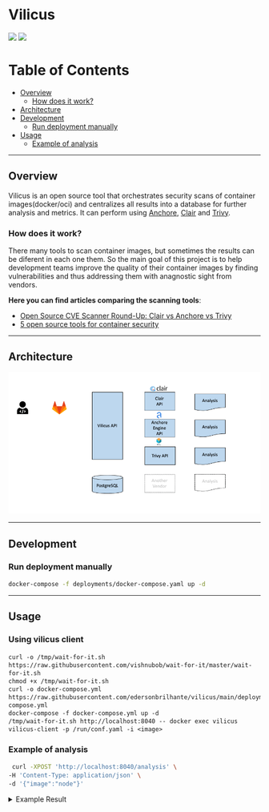 # Vilicus

<p align="left">
  <a href="https://github.com/edersonbrilhante/vilicus/releases"><img src="https://img.shields.io/github/v/release/edersonbrilhante/vilicus"/></a>
  <a href="https://travis-ci.com/edersonbrilhante/vilicus.svg?branch=main"><img src="https://travis-ci.com/edersonbrilhante/vilicus.svg?branch=main"/></a>
</p>

# Table of Contents
- [Overview](#overview)
  - [How does it work?](#how-does-it-work)
- [Architecture](#architecture)
- [Development](#development)
    - [Run deployment manually](#run-deployment-manually)
- [Usage](#usage)
    - [Example of analysis](#example-of-analysis)

---

## Overview
Vilicus is an open source tool that orchestrates security scans of container images(docker/oci) and centralizes all results into a database for further analysis and metrics. It can perform using [Anchore](https://github.com/anchore/anchore-engine), [Clair](https://github.com/quay/clair) and [Trivy](https://github.com/aquasecurity/trivy).

### How does it work?
There many tools to scan container images, but sometimes the results can be diferent in each one them. So the main goal of this project is to help development teams improve the quality of their container images by finding vulnerabilities and thus addressing them with anagnostic sight from vendors.

**Here you can find articles comparing the scanning tools**:
- [Open Source CVE Scanner Round-Up: Clair vs Anchore vs Trivy](https://boxboat.com/2020/04/24/image-scanning-tech-compared/)
- [5 open source tools for container security](https://opensource.com/article/18/8/tools-container-security)

---

## Architecture
![Kiku](docs/arch.gif)

---

## Development
### Run deployment manually
```bash
docker-compose -f deployments/docker-compose.yaml up -d
```

---

## Usage

### Using vilicus client
```
curl -o /tmp/wait-for-it.sh https://raw.githubusercontent.com/vishnubob/wait-for-it/master/wait-for-it.sh
chmod +x /tmp/wait-for-it.sh
curl -o docker-compose.yml https://raw.githubusercontent.com/edersonbrilhante/vilicus/main/deployments/docker-compose.yml
docker-compose -f docker-compose.yml up -d
/tmp/wait-for-it.sh http://localhost:8040 -- docker exec vilicus vilicus-client -p /run/conf.yaml -i <image>
```

### Example of analysis
```bash
 curl -XPOST 'http://localhost:8040/analysis' \
-H 'Content-Type: application/json' \
-d '{"image":"node"}'
```

<details>
  <summary>Example Result</summary>
  
  ```json
    {
      "id": "be89226e-ff60-4e04-8804-e091529742c3",
      "image": "node",
      "status": "finished",
      "created_at": "2021-02-02T20:02:20.775067Z",
      "updated_at": "2021-02-02T20:07:11.059549Z",
      "vilicus_results": {
        "clair": {
          "unknown_vulns": [{
            "fix": "0:0",
            "urls": [
              "https://cve.mitre.org/cgi-bin/cvename.cgi?name=CVE-2018-0501"
            ],
            "name": "CVE-2018-0501",
            "severity": "Unknown",
            "package_name": "apt",
            "package_version": "1.4.11"
          }]
        },
        "anchore_engine ": {
          "high_vulns": [{
              "fix": "None",
              "urls": [
                "https://security-tracker.debian.org/tracker/CVE-2020-27843"
              ],
              "name": "CVE-2020-27843",
              "severity": "High",
              "package_name": "libopenjp2-7",
              "package_version": "2.1.2-1.1+deb9u5"
            }
          ]
        },
        "trivy": {
          "high_vulns": [{
              "fix": "",
              "urls": [
                "https://gcc.gnu.org/viewcvs/gcc/trunk/gcc/config/arm/arm-protos.h?revision=266379&view=markup"
              ],
              "name": "CVE-2018-12886",
              "severity": "High",
              "package_name": "cpp-6",
              "package_version": "6.3.0-18+deb9u1"
            }
          ]
        }
      }
    }
  ```
</details>
